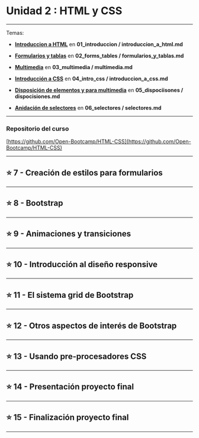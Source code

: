 # Unidad 2 : HTML y CSS

---

Temas:

- [**Introduccion a HTML**](https://github.com/eugenia1984/open_bootcamp/tree/htmlandcss/02_html_css/01_introduccion) en **01_introduccion / introduccion_a_html.md**

- [**Formularios y tablas**](https://github.com/eugenia1984/open_bootcamp/tree/htmlandcss/02_html_css/02_forms_tables) en **02_forms_tables / formularios_y_tablas.md**

- [**Multimedia**](https://github.com/eugenia1984/open_bootcamp/tree/htmlandcss/02_html_css/03_multimedia) en **03_multimedia / multimedia.md**

- [**Introducción a CSS**](https://github.com/eugenia1984/open_bootcamp/tree/htmlandcss/02_html_css/04_intro_css) en **04_intro_css / introduccion_a_css.md**

- [**Disposición de elementos y para multimedia**](https://github.com/eugenia1984/open_bootcamp/tree/htmlandcss/02_html_css/05_disposiciones) en **05_dispociisones / dispocisiones.md**

- [**Anidación de selectores**](https://github.com/eugenia1984/open_bootcamp/tree/htmlandcss/02_html_css/06_selectores) en **06_selectores / selectores.md**

---


### Repositorio del curso

[https://github.com/Open-Bootcamp/HTML-CSS](https://github.com/Open-Bootcamp/HTML-CSS)

---


## :star: 7 - Creación de estilos para formularios


---

## :star: 8 - Bootstrap

---

## :star: 9 - Animaciones y transiciones

---

## :star: 10 - Introducción al diseño responsive

---

## :star: 11 - El sistema grid de Bootstrap

---

## :star: 12 - Otros aspectos de interés de Bootstrap

---

## :star: 13 - Usando pre-procesadores CSS

---

## :star: 14 - Presentación proyecto final

---

## :star: 15 - Finalización proyecto final

---
